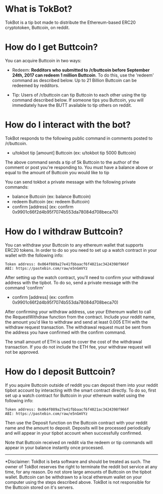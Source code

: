 # What is TokBot?

TokBot is a tip bot made to distribute the Ethereum-based ERC20 cryptotoken, Buttcoin, on reddit.

# How do I get Buttcoin?

You can acquire Buttcoin in two ways:

- Redeem: **Redditors who submitted to /r/buttcoin before September 24th, 2017 can redeem 1 million Buttcoin**. To do this, use the 'redeem' command as described below. Up to 21 Billion Buttcoin can be redeemed by redditors.

- Tip: Users of /r/buttcoin can tip Buttcoin to each other using the tip command described below. If someone tips you Buttcoin, you will immediately have the BUTT available to tip others on reddit.

# How do I interact with the bot?

TokBot responds to the following public command in comments posted to /r/buttcoin.

* u/tokbot tip [amount] Buttcoin (ex: u/tokbot tip 5000 Buttcoin)

The above command sends a tip of 5k Buttcoin to the author of the comment or post you're responding to. You must have a balance above or equal to the amount of Buttcoin you would like to tip

You can send tokbot a private message with the following private commands:

* balance Buttcoin (ex: balance Buttcoin)
* redeem Buttcoin (ex: redeem Buttcoin)
* confirm [address] (ex: confirm 0x9901c66f2d4b95f7074b553da78084d708beca70)

# How do I withdraw Buttcoin?

You can withdraw your Buttcoin to any ethereum wallet that supports ERC20 tokens. In order to do so you need to set up a watch contract in your wallet with the following info:

    Token address: 0x064f089a27e41fbbaacf6f4021ac3424398f966f
    ABI: https://pastebin.com/raw/e5nGmVYz

After setting up the watch contract, you'll need to confirm your withdrawal address with the tipbot. To do so, send a private message with the command 'confirm'

* confirm [address] (ex: confirm 0x9901c66f2d4b95f7074b553da78084d708beca70)

After confirming your withdraw address, use your Ethereum wallet to call the RequestWithdraw function from the contract. Include your reddit name, the amount you'd like to withdraw and send at least 0.005 ETH with the withdraw request transaction. The withdrawal request must be sent from the address you have confirmed with the confirm command.

The small amount of ETH is used to cover the cost of the withdrawal transaction. If you do not include the ETH fee, your withdraw request will not be approved.

# How do I deposit Buttcoin?

If you aquire Buttcoin outside of reddit you can deposit them into your reddit tipbot account by interacting with the smart contract directly. To do so, first set up a watch contract for Buttcoin in your ethereum wallet using the following info:

    Token address: 0x064f089a27e41fbbaacf6f4021ac3424398f966f
    ABI: https://pastebin.com/raw/e5nGmVYz

Then use the Deposit function on the Buttcoin contract with your reddit name and the amount to deposit. Deposits will be processed periodically and will appear in your tipbot account when successfully confirmed.

Note that Buttcoin received on reddit via the redeem or tip commands will appear in your balance instantly once processed.

-------

*Disclaimer: TokBot is beta software and should be treated as such. The owner of TokBot reserves the right to terminate the reddit bot service at any time, for any reason. Do not store large amounts of Buttcoin on the tipbot wallet. Buttcoin can be withdrawn to a local ethereum wallet on your computer using the steps described above. TokBot is not responsible for the Buttcoin stored on it's servers.
